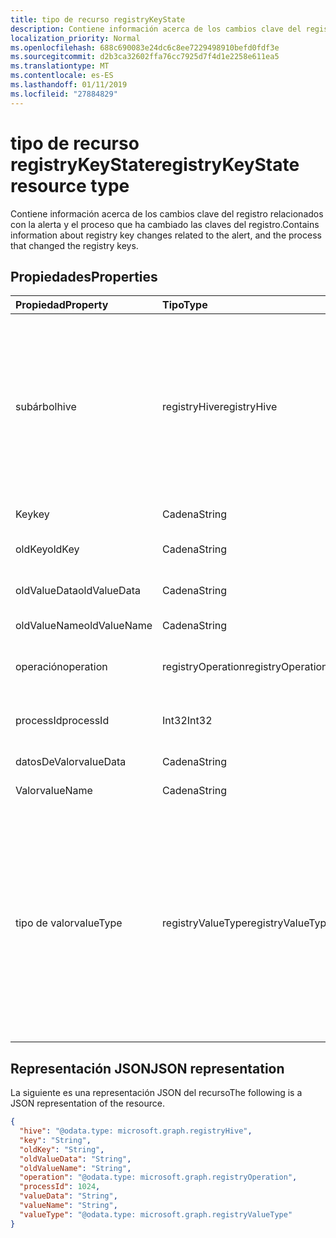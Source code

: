 ```yaml
---
title: tipo de recurso registryKeyState
description: Contiene información acerca de los cambios clave del registro relacionados con la alerta y el proceso que ha cambiado las claves del registro.
localization_priority: Normal
ms.openlocfilehash: 688c690083e24dc6c8ee7229498910befd0fdf3e
ms.sourcegitcommit: d2b3ca32602ffa76cc7925d7f4d1e2258e611ea5
ms.translationtype: MT
ms.contentlocale: es-ES
ms.lasthandoff: 01/11/2019
ms.locfileid: "27884829"
---
```

# <a name="registrykeystate-resource-type"></a><span data-ttu-id="4d299-103">tipo de recurso registryKeyState</span><span class="sxs-lookup"><span data-stu-id="4d299-103">registryKeyState resource type</span></span>

<span data-ttu-id="4d299-104">Contiene información acerca de los cambios clave del registro relacionados con la alerta y el proceso que ha cambiado las claves del registro.</span><span class="sxs-lookup"><span data-stu-id="4d299-104">Contains information about registry key changes related to the alert, and the process that changed the registry keys.</span></span>

## <a name="properties"></a><span data-ttu-id="4d299-105">Propiedades</span><span class="sxs-lookup"><span data-stu-id="4d299-105">Properties</span></span>

| <span data-ttu-id="4d299-106">Propiedad</span><span class="sxs-lookup"><span data-stu-id="4d299-106">Property</span></span>     | <span data-ttu-id="4d299-107">Tipo</span><span class="sxs-lookup"><span data-stu-id="4d299-107">Type</span></span>        | <span data-ttu-id="4d299-108">Description</span><span class="sxs-lookup"><span data-stu-id="4d299-108">Description</span></span> |
|:-------------|:------------|:------------|
|<span data-ttu-id="4d299-109">subárbol</span><span class="sxs-lookup"><span data-stu-id="4d299-109">hive</span></span>|<span data-ttu-id="4d299-110">registryHive</span><span class="sxs-lookup"><span data-stu-id="4d299-110">registryHive</span></span>|<span data-ttu-id="4d299-111">Un [subárbol del registro de Windows](https://docs.microsoft.com/en-us/windows/desktop/sysinfo/registry-hives) :</span><span class="sxs-lookup"><span data-stu-id="4d299-111">A [Windows registry hive](https://docs.microsoft.com/en-us/windows/desktop/sysinfo/registry-hives) :</span></span> <ul><li><span data-ttu-id="4d299-112">HKEY_CURRENT_CONFIG</span><span class="sxs-lookup"><span data-stu-id="4d299-112">HKEY_CURRENT_CONFIG</span></span></li> <li><span data-ttu-id="4d299-113">HKEY_CURRENT_USER</span><span class="sxs-lookup"><span data-stu-id="4d299-113">HKEY_CURRENT_USER</span></span></li> <li><span data-ttu-id="4d299-114">HKEY_LOCAL_MACHINE\SAM</span><span class="sxs-lookup"><span data-stu-id="4d299-114">HKEY_LOCAL_MACHINE\SAM</span></span></li> <li><span data-ttu-id="4d299-115">HKEY_LOCAL_MACHINE\Security</span><span class="sxs-lookup"><span data-stu-id="4d299-115">HKEY_LOCAL_MACHINE\Security</span></span></li> <li><span data-ttu-id="4d299-116">HKEY_LOCAL_MACHINE\Software</span><span class="sxs-lookup"><span data-stu-id="4d299-116">HKEY_LOCAL_MACHINE\Software</span></span></li> <li><span data-ttu-id="4d299-117">HKEY_LOCAL_MACHINE\System</span><span class="sxs-lookup"><span data-stu-id="4d299-117">HKEY_LOCAL_MACHINE\System</span></span></li> <li><span data-ttu-id="4d299-118">HKEY_USERS\\. De forma predeterminada.</span><span class="sxs-lookup"><span data-stu-id="4d299-118">HKEY_USERS\\.Default.</span></span></li></ul> <span data-ttu-id="4d299-119">Los valores posibles son: `unknown`, `currentConfig`, `currentUser`, `localMachineSam`, `localMachineSamSoftware`, `localMachineSystem` y `usersDefault`.</span><span class="sxs-lookup"><span data-stu-id="4d299-119">Possible values are: `unknown`, `currentConfig`, `currentUser`, `localMachineSam`, `localMachineSamSoftware`, `localMachineSystem`, `usersDefault`.</span></span>|
|<span data-ttu-id="4d299-120">Key</span><span class="sxs-lookup"><span data-stu-id="4d299-120">key</span></span>|<span data-ttu-id="4d299-121">Cadena</span><span class="sxs-lookup"><span data-stu-id="4d299-121">String</span></span>|<span data-ttu-id="4d299-122">Clave del registro (es decir, modificado) actual (que no sean SUBÁRBOL).</span><span class="sxs-lookup"><span data-stu-id="4d299-122">Current (i.e. changed) registry key (excludes HIVE).</span></span>|
|<span data-ttu-id="4d299-123">oldKey</span><span class="sxs-lookup"><span data-stu-id="4d299-123">oldKey</span></span>|<span data-ttu-id="4d299-124">Cadena</span><span class="sxs-lookup"><span data-stu-id="4d299-124">String</span></span>|<span data-ttu-id="4d299-125">Anterior (es decir, antes de cambiar) clave del registro (excluye SUBÁRBOL).</span><span class="sxs-lookup"><span data-stu-id="4d299-125">Previous (i.e. before changed) registry key (excludes HIVE).</span></span>|
|<span data-ttu-id="4d299-126">oldValueData</span><span class="sxs-lookup"><span data-stu-id="4d299-126">oldValueData</span></span>|<span data-ttu-id="4d299-127">Cadena</span><span class="sxs-lookup"><span data-stu-id="4d299-127">String</span></span>|<span data-ttu-id="4d299-128">Anterior (es decir, antes de cambiar) los datos de valor de la clave del registro (contenido).</span><span class="sxs-lookup"><span data-stu-id="4d299-128">Previous (i.e. before changed) registry key value data (contents).</span></span>|
|<span data-ttu-id="4d299-129">oldValueName</span><span class="sxs-lookup"><span data-stu-id="4d299-129">oldValueName</span></span>|<span data-ttu-id="4d299-130">Cadena</span><span class="sxs-lookup"><span data-stu-id="4d299-130">String</span></span>|<span data-ttu-id="4d299-131">Anterior (es decir, antes de cambiar) nombre del valor de la clave del registro.</span><span class="sxs-lookup"><span data-stu-id="4d299-131">Previous (i.e. before changed) registry key value name.</span></span>|
|<span data-ttu-id="4d299-132">operación</span><span class="sxs-lookup"><span data-stu-id="4d299-132">operation</span></span>|<span data-ttu-id="4d299-133">registryOperation</span><span class="sxs-lookup"><span data-stu-id="4d299-133">registryOperation</span></span>|<span data-ttu-id="4d299-134">Operación que ha cambiado el nombre de la clave del registro o valor.</span><span class="sxs-lookup"><span data-stu-id="4d299-134">Operation that changed the registry key name and/or value.</span></span> <span data-ttu-id="4d299-135">Los valores posibles son: `unknown`, `create`, `modify` y `delete`.</span><span class="sxs-lookup"><span data-stu-id="4d299-135">Possible values are: `unknown`, `create`, `modify`, `delete`.</span></span>|
|<span data-ttu-id="4d299-136">processId</span><span class="sxs-lookup"><span data-stu-id="4d299-136">processId</span></span>|<span data-ttu-id="4d299-137">Int32</span><span class="sxs-lookup"><span data-stu-id="4d299-137">Int32</span></span>|<span data-ttu-id="4d299-138">Proceso de identificador (PID) del proceso que modifica la clave del registro (proceso detalles aparecerán en la colección de procesos de alerta' ').</span><span class="sxs-lookup"><span data-stu-id="4d299-138">Process ID (PID) of the process that modified the registry key (process details will appear in the alert 'processes' collection).</span></span>|
|<span data-ttu-id="4d299-139">datosDeValor</span><span class="sxs-lookup"><span data-stu-id="4d299-139">valueData</span></span>|<span data-ttu-id="4d299-140">Cadena</span><span class="sxs-lookup"><span data-stu-id="4d299-140">String</span></span>|<span data-ttu-id="4d299-141">Datos de valor de la clave de actuales del registro (es decir, modificado) (contenido).</span><span class="sxs-lookup"><span data-stu-id="4d299-141">Current (i.e. changed) registry key value data (contents).</span></span>|
|<span data-ttu-id="4d299-142">Valor</span><span class="sxs-lookup"><span data-stu-id="4d299-142">valueName</span></span>|<span data-ttu-id="4d299-143">Cadena</span><span class="sxs-lookup"><span data-stu-id="4d299-143">String</span></span>|<span data-ttu-id="4d299-144">Nombre del valor de la clave del registro (es decir, modificado) actual</span><span class="sxs-lookup"><span data-stu-id="4d299-144">Current (i.e. changed) registry key value name</span></span>|
|<span data-ttu-id="4d299-145">tipo de valor</span><span class="sxs-lookup"><span data-stu-id="4d299-145">valueType</span></span>|<span data-ttu-id="4d299-146">registryValueType</span><span class="sxs-lookup"><span data-stu-id="4d299-146">registryValueType</span></span>|[<span data-ttu-id="4d299-147">Tipo de valor de la clave del registro</span><span class="sxs-lookup"><span data-stu-id="4d299-147">Registry key value type</span></span>](https://docs.microsoft.com/en-us/windows/desktop/sysinfo/registry-value-types) <ul><li><span data-ttu-id="4d299-148">REG_BINARY</span><span class="sxs-lookup"><span data-stu-id="4d299-148">REG_BINARY</span></span></li> <li><span data-ttu-id="4d299-149">REG_DWORD</span><span class="sxs-lookup"><span data-stu-id="4d299-149">REG_DWORD</span></span></li> <li><span data-ttu-id="4d299-150">REG_DWORD_LITTLE_ENDIAN</span><span class="sxs-lookup"><span data-stu-id="4d299-150">REG_DWORD_LITTLE_ENDIAN</span></span></li> <li><span data-ttu-id="4d299-151">REG_DWORD_BIG_ENDIAN</span><span class="sxs-lookup"><span data-stu-id="4d299-151">REG_DWORD_BIG_ENDIAN</span></span></li><li><span data-ttu-id="4d299-152">REG_EXPAND_SZ</span><span class="sxs-lookup"><span data-stu-id="4d299-152">REG_EXPAND_SZ</span></span></li> <li><span data-ttu-id="4d299-153">REG_LINK</span><span class="sxs-lookup"><span data-stu-id="4d299-153">REG_LINK</span></span></li> <li><span data-ttu-id="4d299-154">REG_MULTI_SZ</span><span class="sxs-lookup"><span data-stu-id="4d299-154">REG_MULTI_SZ</span></span></li> <li><span data-ttu-id="4d299-155">REG_NONE</span><span class="sxs-lookup"><span data-stu-id="4d299-155">REG_NONE</span></span></li> <li><span data-ttu-id="4d299-156">REG_QWORD</span><span class="sxs-lookup"><span data-stu-id="4d299-156">REG_QWORD</span></span></li> <li><span data-ttu-id="4d299-157">REG_QWORD_LITTLE_ENDIAN</span><span class="sxs-lookup"><span data-stu-id="4d299-157">REG_QWORD_LITTLE_ENDIAN</span></span></li> <li><span data-ttu-id="4d299-158">REG_SZ</span><span class="sxs-lookup"><span data-stu-id="4d299-158">REG_SZ</span></span></li></ul> <span data-ttu-id="4d299-159">Los valores posibles son: `unknown`, `binary`, `dword`, `dwordLittleEndian`, `dwordBigEndian`, `expandSz`, `link`, `multiSz`, `none`, `qword`, `qwordlittleEndian` y `sz`.</span><span class="sxs-lookup"><span data-stu-id="4d299-159">Possible values are: `unknown`, `binary`, `dword`, `dwordLittleEndian`, `dwordBigEndian`, `expandSz`, `link`, `multiSz`, `none`, `qword`, `qwordlittleEndian`, `sz`.</span></span>|

## <a name="json-representation"></a><span data-ttu-id="4d299-160">Representación JSON</span><span class="sxs-lookup"><span data-stu-id="4d299-160">JSON representation</span></span>

<span data-ttu-id="4d299-161">La siguiente es una representación JSON del recurso</span><span class="sxs-lookup"><span data-stu-id="4d299-161">The following is a JSON representation of the resource.</span></span>

<!-- {
  "blockType": "resource",
  "optionalProperties": [

  ],
  "@odata.type": "microsoft.graph.registryKeyState"
}-->

```json
{
  "hive": "@odata.type: microsoft.graph.registryHive",
  "key": "String",
  "oldKey": "String",
  "oldValueData": "String",
  "oldValueName": "String",
  "operation": "@odata.type: microsoft.graph.registryOperation",
  "processId": 1024,
  "valueData": "String",
  "valueName": "String",
  "valueType": "@odata.type: microsoft.graph.registryValueType"
}

```

<!-- uuid: 8fcb5dbc-d5aa-4681-8e31-b001d5168d79
2015-10-25 14:57:30 UTC -->
<!-- {
  "type": "#page.annotation",
  "description": "registryKeyState resource",
  "keywords": "",
  "section": "documentation",
  "tocPath": ""
}-->
